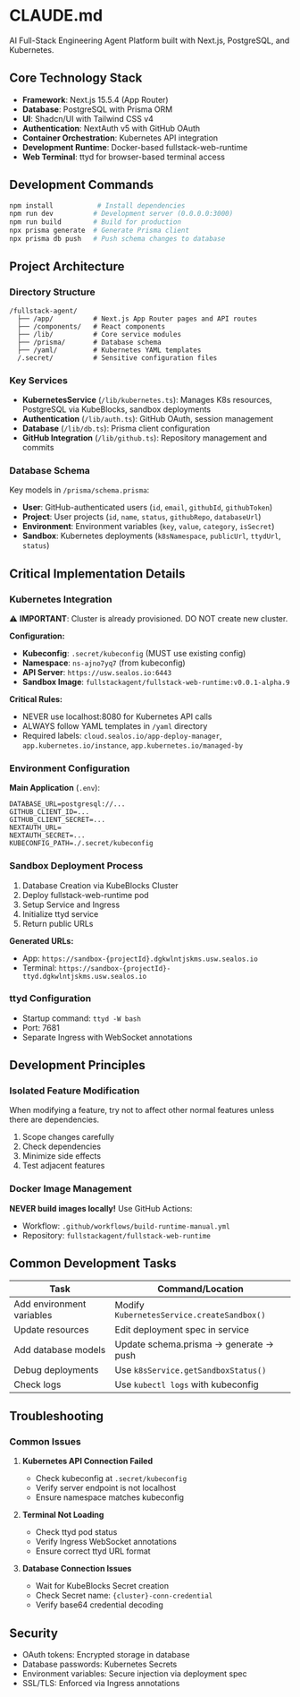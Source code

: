 # CLAUDE.md

AI Full-Stack Engineering Agent Platform built with Next.js, PostgreSQL, and Kubernetes.

## Core Technology Stack

- **Framework**: Next.js 15.5.4 (App Router)
- **Database**: PostgreSQL with Prisma ORM
- **UI**: Shadcn/UI with Tailwind CSS v4
- **Authentication**: NextAuth v5 with GitHub OAuth
- **Container Orchestration**: Kubernetes API integration
- **Development Runtime**: Docker-based fullstack-web-runtime
- **Web Terminal**: ttyd for browser-based terminal access

## Development Commands

```bash
npm install           # Install dependencies
npm run dev          # Development server (0.0.0.0:3000)
npm run build        # Build for production
npx prisma generate  # Generate Prisma client
npx prisma db push   # Push schema changes to database
```

## Project Architecture

### Directory Structure

```
/fullstack-agent/
  ├── /app/          # Next.js App Router pages and API routes
  ├── /components/   # React components
  ├── /lib/          # Core service modules
  ├── /prisma/       # Database schema
  ├── /yaml/         # Kubernetes YAML templates
  /.secret/          # Sensitive configuration files
```

### Key Services

- **KubernetesService** (`/lib/kubernetes.ts`): Manages K8s resources, PostgreSQL via KubeBlocks, sandbox deployments
- **Authentication** (`/lib/auth.ts`): GitHub OAuth, session management
- **Database** (`/lib/db.ts`): Prisma client configuration
- **GitHub Integration** (`/lib/github.ts`): Repository management and commits

### Database Schema

Key models in `/prisma/schema.prisma`:

- **User**: GitHub-authenticated users (`id`, `email`, `githubId`, `githubToken`)
- **Project**: User projects (`id`, `name`, `status`, `githubRepo`, `databaseUrl`)
- **Environment**: Environment variables (`key`, `value`, `category`, `isSecret`)
- **Sandbox**: Kubernetes deployments (`k8sNamespace`, `publicUrl`, `ttydUrl`, `status`)

## Critical Implementation Details

### Kubernetes Integration

⚠️ **IMPORTANT**: Cluster is already provisioned. DO NOT create new cluster.

**Configuration:**

- **Kubeconfig**: `.secret/kubeconfig` (MUST use existing config)
- **Namespace**: `ns-ajno7yq7` (from kubeconfig)
- **API Server**: `https://usw.sealos.io:6443`
- **Sandbox Image**: `fullstackagent/fullstack-web-runtime:v0.0.1-alpha.9`

**Critical Rules:**

- NEVER use localhost:8080 for Kubernetes API calls
- ALWAYS follow YAML templates in `/yaml` directory
- Required labels: `cloud.sealos.io/app-deploy-manager`, `app.kubernetes.io/instance`, `app.kubernetes.io/managed-by`

### Environment Configuration

**Main Application** (`.env`):

```env
DATABASE_URL=postgresql://...
GITHUB_CLIENT_ID=...
GITHUB_CLIENT_SECRET=...
NEXTAUTH_URL=
NEXTAUTH_SECRET=...
KUBECONFIG_PATH=./.secret/kubeconfig
```

### Sandbox Deployment Process

1. Database Creation via KubeBlocks Cluster
2. Deploy fullstack-web-runtime pod
3. Setup Service and Ingress
4. Initialize ttyd service
5. Return public URLs

**Generated URLs:**

- App: `https://sandbox-{projectId}.dgkwlntjskms.usw.sealos.io`
- Terminal: `https://sandbox-{projectId}-ttyd.dgkwlntjskms.usw.sealos.io`

### ttyd Configuration

- Startup command: `ttyd -W bash`
- Port: 7681
- Separate Ingress with WebSocket annotations

## Development Principles

### Isolated Feature Modification

When modifying a feature, try not to affect other normal features unless there are dependencies.

1. Scope changes carefully
2. Check dependencies
3. Minimize side effects
4. Test adjacent features

### Docker Image Management

**NEVER build images locally!** Use GitHub Actions:

- Workflow: `.github/workflows/build-runtime-manual.yml`
- Repository: `fullstackagent/fullstack-web-runtime`

## Common Development Tasks

| Task                      | Command/Location                           |
| ------------------------- | ------------------------------------------ |
| Add environment variables | Modify `KubernetesService.createSandbox()` |
| Update resources          | Edit deployment spec in service            |
| Add database models       | Update schema.prisma → generate → push     |
| Debug deployments         | Use `k8sService.getSandboxStatus()`        |
| Check logs                | Use `kubectl logs` with kubeconfig         |

## Troubleshooting

### Common Issues

1. **Kubernetes API Connection Failed**

   - Check kubeconfig at `.secret/kubeconfig`
   - Verify server endpoint is not localhost
   - Ensure namespace matches kubeconfig

2. **Terminal Not Loading**

   - Check ttyd pod status
   - Verify Ingress WebSocket annotations
   - Ensure correct ttyd URL format

3. **Database Connection Issues**
   - Wait for KubeBlocks Secret creation
   - Check Secret name: `{cluster}-conn-credential`
   - Verify base64 credential decoding

## Security

- OAuth tokens: Encrypted storage in database
- Database passwords: Kubernetes Secrets
- Environment variables: Secure injection via deployment spec
- SSL/TLS: Enforced via Ingress annotations
